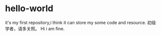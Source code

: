 # hello-world
it's my first repository,i think it can store my some code and resource.
初级学者，请多关照。
Hi i am fine.
